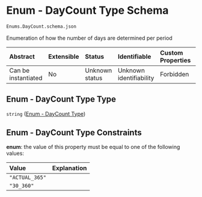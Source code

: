 # Enum - DayCount Type Schema

```txt
Enums.DayCount.schema.json
```

Enumeration of how the number of days are determined per period

| Abstract            | Extensible | Status         | Identifiable            | Custom Properties | Additional Properties | Access Restrictions | Defined In                                                                   |
| :------------------ | :--------- | :------------- | :---------------------- | :---------------- | :-------------------- | :------------------ | :--------------------------------------------------------------------------- |
| Can be instantiated | No         | Unknown status | Unknown identifiability | Forbidden         | Allowed               | none                | [DayCount.schema.json](../enums/DayCount.schema.json "open original schema") |

## Enum - DayCount Type Type

`string` ([Enum - DayCount Type](daycount.md))

## Enum - DayCount Type Constraints

**enum**: the value of this property must be equal to one of the following values:

| Value          | Explanation |
| :------------- | :---------- |
| `"ACTUAL_365"` |             |
| `"30_360"`     |             |
